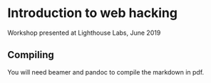 # Introduction to web hacking
Workshop presented at Lighthouse Labs, June 2019

## Compiling
You will need beamer and pandoc to compile the markdown in pdf.

